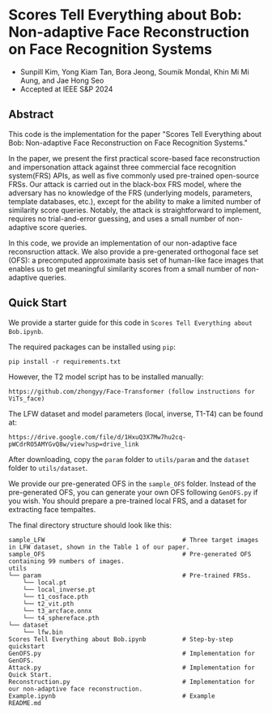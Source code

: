 # Scores Tell Everything about Bob: Non-adaptive Face Reconstruction on Face Recognition Systems

- Sunpill Kim, Yong Kiam Tan, Bora Jeong, Soumik Mondal, Khin Mi Mi Aung, and Jae Hong Seo
- Accepted at IEEE S&P 2024

## Abstract
This code is the implementation for the paper "Scores Tell Everything about Bob: Non-adaptive Face Reconstruction on Face Recognition Systems."

In the paper, we present the first practical score-based face reconstruction and impersonation attack against three commercial face recognition system(FRS) APIs, as well as five commonly used pre-trained open-source FRSs. Our attack is carried out in the black-box FRS model, where the adversary has no knowledge of the FRS (underlying models, parameters, template databases, etc.), except for the ability to make a limited number of similarity score queries. Notably, the attack is straightforward to implement, requires no trial-and-error guessing, and uses a small number of non-adaptive score queries.

In this code, we provide an implementation of our non-adaptive face reconsruction attack. We also provide a pre-generated orthogonal face set (OFS): a precomputed approximate basis set of human-like face images that enables us to get meaningful similarity scores from a small number of non-adaptive queries.

## Quick Start
We provide a starter guide for this code in `Scores Tell Everything about Bob.ipynb`.

The required packages can be installed using `pip`:

```
pip install -r requirements.txt
```

However, the T2 model script has to be installed manually:

```
https://github.com/zhongyy/Face-Transformer (follow instructions for ViTs_face)
```

The LFW dataset and model parameters (local, inverse, T1-T4) can be found at:

```
https://drive.google.com/file/d/1HxuQ3X7Mw7hu2cq-pWCdrRO5AMYGvQ8w/view?usp=drive_link
```

After downloading, copy the `param` folder to `utils/param` and the `dataset` folder to `utils/dataset`.

We provide our pre-generated OFS in the `sample_OFS` folder. Instead of the pre-generated OFS, you can generate your own OFS following `GenOFS.py` if you wish. You should prepare a pre-trained local FRS, and a dataset for extracting face tempaltes. 

The final directory structure should look like this:

```
sample_LFW                                      # Three target images in LFW dataset, shown in the Table 1 of our paper.
sample_OFS                                      # Pre-generated OFS containing 99 numbers of images.
utils
└── param                                       # Pre-trained FRSs.  
    └── local.pt
    └── local_inverse.pt
    └── t1_cosface.pth
    └── t2_vit.pth
    └── t3_arcface.onnx
    └── t4_sphereface.pth
└── dataset
    └── lfw.bin
Scores Tell Everything about Bob.ipynb          # Step-by-step quickstart
GenOFS.py                                       # Implementation for GenOFS.
Attack.py                                       # Implementation for Quick Start.
Reconstruction.py                               # Implementation for our non-adaptive face reconstruction.
Example.ipynb                                   # Example
README.md
```

